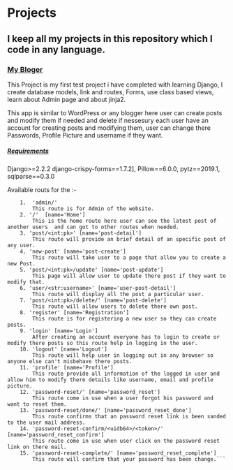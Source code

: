 # Projects
## I keep all my projects in this repository which I code in any language.

### [My Bloger](https://github.com/vipin3699/Projects/tree/master/MyBloger)

This Project is my first test project i have completed with learning Django, I create database models, link and routes, Forms, use class based views, learn about Admin page and about jinja2.

This app is similar to WordPress or any blogger here user can create posts and modify them if needed and delete if nessesury each user have an account for creating posts and modifying them, 
user can change there Passwords, Profile Picture and username if they want.

##### [Requirements](https://github.com/vipin3699/Projects/blob/master/MyBloger/requirements.txt)
Django>=2.2.2
django-crispy-forms==1.7.2],
Pillow==6.0.0,
pytz==2019.1,
sqlparse==0.3.0

Available routs for the :-
```
    1.  'admin/'
        This route is for Admin of the website.
    2. '/'  [name='Home']
        This is the home route here user can see the latest post of another users  and can got to other routes when needed.
    3. 'post/<int:pk>' [name='post-detail']
        This route will provide an brief detail of an specific post of any user.
    4. 'new-post' [name='post-create']
        This route will take user to a page that allow you to create a new Post.
    5. 'post/<int:pk>/update' [name='post-update']
        This page will allow user to update there post if they want to modify that.
    6. 'user/<str:username>' [name='user-post-detail']
        This route will display all the post a particular user.
    7. 'post/<int:pk>/delete/' [name='post-delete']
        This route will allow users to delete there own post.
    8. 'register' [name='Registration']
        This route is for registering a new user so they can create posts.
    9. 'login' [name='Login']
        After creating an account everyone has to login to create or modify there posts so this route help in logging in the user.
    10. 'logout' [name='Logout']
        This route will help user in logging out in any browser so anyone else can't misbehave there posts.
    11. 'profile' [name='Profile']
        This route provide all information of the logged in user and allow him to modify there details like username, email and profile picture.
    12. 'password-reset/' [name='password_reset']
        This route come in use when a user forgot his password and want to reset them.
    13. 'password-reset/done/' [name='password_reset_done']
        This route confirms that an password reset link is been sanded to the user mail address.
    14. 'password-reset-confirm/<uidb64>/<token>/' [name='password_reset_confirm']
        This route come in use when user click on the password reset link on there mail.
    15. 'password-reset-complete/' [name='password_reset_complete']
        This route will confirm that your password has been change.```
